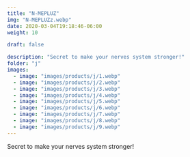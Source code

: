 ```yaml
---
title: "N-MEPLUZ"
img: "N-MEPLUZz.webp"
date: 2020-03-04T19:18:46-06:00
weight: 10

draft: false

description: "Secret to make your nerves system stronger!"
folder: "j"
images:
  - image: "images/products/j/1.webp"
  - image: "images/products/j/2.webp"
  - image: "images/products/j/3.webp"
  - image: "images/products/j/4.webp"
  - image: "images/products/j/5.webp"
  - image: "images/products/j/6.webp"
  - image: "images/products/j/7.webp"
  - image: "images/products/j/8.webp"
  - image: "images/products/j/9.webp"
---
```


Secret to make your nerves system stronger!
